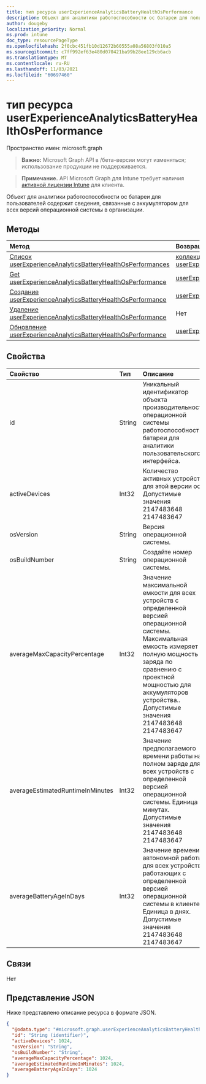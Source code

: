 ```yaml
---
title: тип ресурса userExperienceAnalyticsBatteryHealthOsPerformance
description: Объект для аналитики работоспособности ос батареи для пользователей содержит сведения, связанные с аккумулятором для всех версий операционной системы в организации.
author: dougeby
localization_priority: Normal
ms.prod: intune
doc_type: resourcePageType
ms.openlocfilehash: 2f0cbc451fb10d12672b60555a08a56803f010a5
ms.sourcegitcommit: c7ff992ef63e480d070421ba99b28ee129cb6acb
ms.translationtype: MT
ms.contentlocale: ru-RU
ms.lasthandoff: 11/03/2021
ms.locfileid: "60697460"
---
```

# <a name="userexperienceanalyticsbatteryhealthosperformance-resource-type"></a>тип ресурса userExperienceAnalyticsBatteryHealthOsPerformance

Пространство имен: microsoft.graph

> **Важно:** Microsoft Graph API в /бета-версии могут изменяться; использование продукции не поддерживается.

> **Примечание.** API Microsoft Graph для Intune требует наличия [активной лицензии Intune](https://go.microsoft.com/fwlink/?linkid=839381) для клиента.

Объект для аналитики работоспособности ос батареи для пользователей содержит сведения, связанные с аккумулятором для всех версий операционной системы в организации.

## <a name="methods"></a>Методы
|Метод|Возвращаемый тип|Описание|
|:---|:---|:---|
|[Список userExperienceAnalyticsBatteryHealthOsPerformances](../api/intune-devices-userexperienceanalyticsbatteryhealthosperformance-list.md)|[коллекция userExperienceAnalyticsBatteryHealthOsPerformance](../resources/intune-devices-userexperienceanalyticsbatteryhealthosperformance.md)|Список свойств и связей [объектов userExperienceAnalyticsBatteryHealthOsPerformance.](../resources/intune-devices-userexperienceanalyticsbatteryhealthosperformance.md)|
|[Get userExperienceAnalyticsBatteryHealthOsPerformance](../api/intune-devices-userexperienceanalyticsbatteryhealthosperformance-get.md)|[userExperienceAnalyticsBatteryHealthOsPerformance](../resources/intune-devices-userexperienceanalyticsbatteryhealthosperformance.md)|Чтение свойств и связей [объекта userExperienceAnalyticsBatteryHealthOsPerformance.](../resources/intune-devices-userexperienceanalyticsbatteryhealthosperformance.md)|
|[Создание userExperienceAnalyticsBatteryHealthOsPerformance](../api/intune-devices-userexperienceanalyticsbatteryhealthosperformance-create.md)|[userExperienceAnalyticsBatteryHealthOsPerformance](../resources/intune-devices-userexperienceanalyticsbatteryhealthosperformance.md)|Создайте новый [объект userExperienceAnalyticsBatteryHealthOsPerformance.](../resources/intune-devices-userexperienceanalyticsbatteryhealthosperformance.md)|
|[Удаление userExperienceAnalyticsBatteryHealthOsPerformance](../api/intune-devices-userexperienceanalyticsbatteryhealthosperformance-delete.md)|Нет|Удаляет [пользователяExperienceAnalyticsBatteryHealthOsPerformance](../resources/intune-devices-userexperienceanalyticsbatteryhealthosperformance.md).|
|[Обновление userExperienceAnalyticsBatteryHealthOsPerformance](../api/intune-devices-userexperienceanalyticsbatteryhealthosperformance-update.md)|[userExperienceAnalyticsBatteryHealthOsPerformance](../resources/intune-devices-userexperienceanalyticsbatteryhealthosperformance.md)|Обновление свойств объекта [userExperienceAnalyticsBatteryHealthOsPerformance.](../resources/intune-devices-userexperienceanalyticsbatteryhealthosperformance.md)|

## <a name="properties"></a>Свойства
|Свойство|Тип|Описание|
|:---|:---|:---|
|id|String|Уникальный идентификатор объекта производительности операционной системы работоспособности батареи для аналитики пользовательского интерфейса.|
|activeDevices|Int32|Количество активных устройств для этой версии ос. Допустимые значения 2147483648 2147483647|
|osVersion|String|Версия операционной системы.|
|osBuildNumber|String|Создайте номер операционной системы.|
|averageMaxCapacityPercentage|Int32|Значение максимальной емкости для всех устройств с определенной версией операционной системы. Максимальная емкость измеряет полную мощность заряда по сравнению с проектной мощностью для аккумуляторов устройства.. Допустимые значения 2147483648 2147483647|
|averageEstimatedRuntimeInMinutes|Int32|Значение предполагаемого времени работы на полном заряде для всех устройств с определенной версией операционной системы. Единица в минутах. Допустимые значения 2147483648 2147483647|
|averageBatteryAgeInDays|Int32|Значение времени автономной работы для всех устройств, работающих с определенной версией операционной системы в клиенте. Единица в днях. Допустимые значения 2147483648 2147483647|

## <a name="relationships"></a>Связи
Нет

## <a name="json-representation"></a>Представление JSON
Ниже представлено описание ресурса в формате JSON.
<!-- {
  "blockType": "resource",
  "keyProperty": "id",
  "@odata.type": "microsoft.graph.userExperienceAnalyticsBatteryHealthOsPerformance"
}
-->
``` json
{
  "@odata.type": "#microsoft.graph.userExperienceAnalyticsBatteryHealthOsPerformance",
  "id": "String (identifier)",
  "activeDevices": 1024,
  "osVersion": "String",
  "osBuildNumber": "String",
  "averageMaxCapacityPercentage": 1024,
  "averageEstimatedRuntimeInMinutes": 1024,
  "averageBatteryAgeInDays": 1024
}
```



